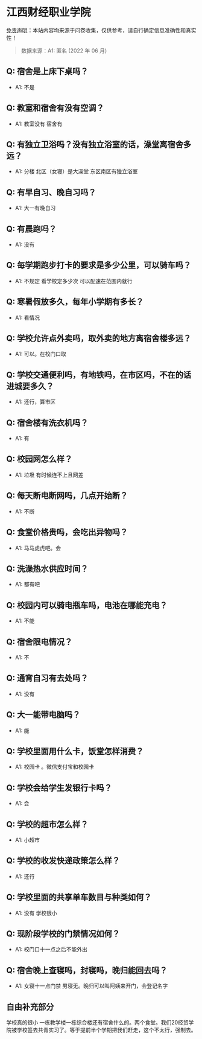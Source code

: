 # 江西财经职业学院

[免责声明](https://colleges.chat/#_3)：本站内容均来源于问卷收集，仅供参考，请自行确定信息准确性和真实性！

> 数据来源：A1: 匿名 (2022 年 06 月)

## Q: 宿舍是上床下桌吗？

- A1: 不是

## Q: 教室和宿舍有没有空调？

- A1: 教室没有 宿舍有

## Q: 有独立卫浴吗？没有独立浴室的话，澡堂离宿舍多远？

- A1: 分楼 北区（女寝）是大澡堂 东区南区有独立浴室

## Q: 有早自习、晚自习吗？

- A1: 大一有晚自习

## Q: 有晨跑吗？

- A1: 没有

## Q: 每学期跑步打卡的要求是多少公里，可以骑车吗？

- A1: 不规定 看学校定多少次  可以配速在范围内就行

## Q: 寒暑假放多久，每年小学期有多长？

- A1: 看情况

## Q: 学校允许点外卖吗，取外卖的地方离宿舍楼多远？

- A1: 可以。在校门口取

## Q: 学校交通便利吗，有地铁吗，在市区吗，不在的话进城要多久？

- A1: 还行，算市区

## Q: 宿舍楼有洗衣机吗？

- A1: 有

## Q: 校园网怎么样？

- A1: 垃圾 有时候连不上且网差

## Q: 每天断电断网吗，几点开始断？

- A1: 不断

## Q: 食堂价格贵吗，会吃出异物吗？

- A1: 马马虎虎吧。会

## Q: 洗澡热水供应时间？

- A1: 都有吧

## Q: 校园内可以骑电瓶车吗，电池在哪能充电？

- A1: 不能

## Q: 宿舍限电情况？

- A1: 不

## Q: 通宵自习有去处吗？

- A1: 没有

## Q: 大一能带电脑吗？

- A1: 能

## Q: 学校里面用什么卡，饭堂怎样消费？

- A1: 校园卡 。微信支付宝和校园卡

## Q: 学校会给学生发银行卡吗？

- A1: 会

## Q: 学校的超市怎么样？

- A1: 小超市

## Q: 学校的收发快递政策怎么样？

- A1: 还行

## Q: 学校里面的共享单车数目与种类如何？

- A1: 没有 学校很小

## Q: 现阶段学校的门禁情况如何？

- A1: 校门口十一点之后不能外出

## Q: 宿舍晚上查寝吗，封寝吗，晚归能回去吗？

- A1: 女寝十一点门禁 男寝无。晚归可以叫阿姨来开门，会登记名字

## 自由补充部分

学校真的很小 一栋教学楼一栋综合楼还有宿舍什么的。两个食堂。我们20经贸学院被学校签去共青实习了。等于提前半个学期把我们赶走，这个不太行，强制去。